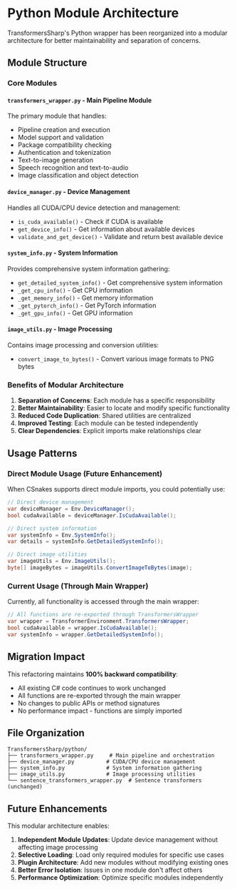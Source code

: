 # Python Module Architecture

TransformersSharp's Python wrapper has been reorganized into a modular architecture for better maintainability and separation of concerns.

## Module Structure

### Core Modules

#### `transformers_wrapper.py` - Main Pipeline Module
The primary module that handles:
- Pipeline creation and execution
- Model support and validation  
- Package compatibility checking
- Authentication and tokenization
- Text-to-image generation
- Speech recognition and text-to-audio
- Image classification and object detection

#### `device_manager.py` - Device Management
Handles all CUDA/CPU device detection and management:
- `is_cuda_available()` - Check if CUDA is available
- `get_device_info()` - Get information about available devices
- `validate_and_get_device()` - Validate and return best available device

#### `system_info.py` - System Information
Provides comprehensive system information gathering:
- `get_detailed_system_info()` - Get comprehensive system information
- `_get_cpu_info()` - Get CPU information
- `_get_memory_info()` - Get memory information
- `_get_pytorch_info()` - Get PyTorch information
- `_get_gpu_info()` - Get GPU information

#### `image_utils.py` - Image Processing
Contains image processing and conversion utilities:
- `convert_image_to_bytes()` - Convert various image formats to PNG bytes

### Benefits of Modular Architecture

1. **Separation of Concerns**: Each module has a specific responsibility
2. **Better Maintainability**: Easier to locate and modify specific functionality
3. **Reduced Code Duplication**: Shared utilities are centralized
4. **Improved Testing**: Each module can be tested independently
5. **Clear Dependencies**: Explicit imports make relationships clear

## Usage Patterns

### Direct Module Usage (Future Enhancement)
When CSnakes supports direct module imports, you could potentially use:

```csharp
// Direct device management
var deviceManager = Env.DeviceManager();
bool cudaAvailable = deviceManager.IsCudaAvailable();

// Direct system information
var systemInfo = Env.SystemInfo();
var details = systemInfo.GetDetailedSystemInfo();

// Direct image utilities
var imageUtils = Env.ImageUtils();
byte[] imageBytes = imageUtils.ConvertImageToBytes(image);
```

### Current Usage (Through Main Wrapper)
Currently, all functionality is accessed through the main wrapper:

```csharp
// All functions are re-exported through TransformersWrapper
var wrapper = TransformerEnvironment.TransformersWrapper;
bool cudaAvailable = wrapper.IsCudaAvailable();
var systemInfo = wrapper.GetDetailedSystemInfo();
```

## Migration Impact

This refactoring maintains **100% backward compatibility**:
- All existing C# code continues to work unchanged
- All functions are re-exported through the main wrapper
- No changes to public APIs or method signatures
- No performance impact - functions are simply imported

## File Organization

```
TransformersSharp/python/
├── transformers_wrapper.py     # Main pipeline and orchestration
├── device_manager.py          # CUDA/CPU device management
├── system_info.py             # System information gathering
├── image_utils.py             # Image processing utilities
└── sentence_transformers_wrapper.py  # Sentence transformers (unchanged)
```

## Future Enhancements

This modular architecture enables:
1. **Independent Module Updates**: Update device management without affecting image processing
2. **Selective Loading**: Load only required modules for specific use cases
3. **Plugin Architecture**: Add new modules without modifying existing ones
4. **Better Error Isolation**: Issues in one module don't affect others
5. **Performance Optimization**: Optimize specific modules independently